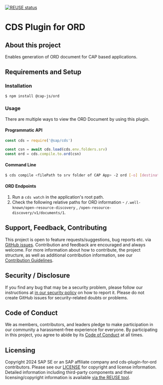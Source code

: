 [![REUSE status](https://api.reuse.software/badge/github.com/cap-js/cds-plugin-for-ord)](https://api.reuse.software/info/github.com/cap-js/cds-plugin-for-ord)

# CDS Plugin for ORD

## About this project

Enables generation of ORD document for CAP based applications.

## Requirements and Setup

### Installation

```sh
$ npm install @cap-js/ord
```

### Usage

There are multiple ways to view the ORD Document by using this plugin.

#### Programmatic API

```js
const cds = require('@sap/cds')
```

```js
const csn = await cds.load(cds.env.folders.srv)
const ord = cds.compile.to.ord(csn)
```

#### Command Line

```sh
$ cds compile <filePath to srv folder of CAP App> -2 ord [-o] [destinationFilePath]
```

#### ORD Endpoints 

1) Run a `cds watch` in the application's root path.
2) Check the following relative paths for ORD information - `/.well-known/open-resource-discovery` , `/open-resource-discovery/v1/documents/1`.


## Support, Feedback, Contributing

This project is open to feature requests/suggestions, bug reports etc. via [GitHub issues](https://github.com/cap-js/ord/issues). Contribution and feedback are encouraged and always welcome. For more information about how to contribute, the project structure, as well as additional contribution information, see our [Contribution Guidelines](CONTRIBUTING.md).

## Security / Disclosure
If you find any bug that may be a security problem, please follow our instructions at [in our security policy](https://github.com/cap-js/ord/issues/security/policy) on how to report it. Please do not create GitHub issues for security-related doubts or problems.

## Code of Conduct

We as members, contributors, and leaders pledge to make participation in our community a harassment-free experience for everyone. By participating in this project, you agree to abide by its [Code of Conduct](https://github.com/cap-js/.github/blob/main/CODE_OF_CONDUCT.md) at all times.

## Licensing

Copyright 2024 SAP SE or an SAP affiliate company and cds-plugin-for-ord contributors. Please see our [LICENSE](LICENSE) for copyright and license information. Detailed information including third-party components and their licensing/copyright information is available [via the REUSE tool](https://api.reuse.software/info/github.com/cap-js/<your-project>).